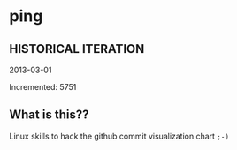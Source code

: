 # ping

## HISTORICAL ITERATION
2013-03-01

Incremented: 5751

## What is this?? 
Linux skills to hack the github commit visualization chart `;-)`

